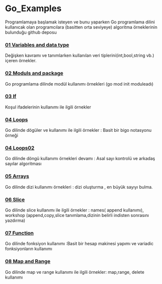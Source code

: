 # Go_Examples
Programlamaya başlamak isteyen ve bunu yaparken Go programlama dilini kullanıcak olan programcılara (basitten orta seviyeye) algoritma örneklerinin bulunduğu github deposu

### [01 Variables and data type](https://github.com/hamdihacihaliloglu/Go-Examples/tree/main/01_variables_and_data_type)
Değişken kavramı ve tanımlarken kullanılan veri tiplerini(int,bool,string vb.) içeren örnekler.

### [02 Moduls and package](https://github.com/hamdihacihaliloglu/Go-Examples/tree/main/02_moduls_and_package)
Go programlama dilinde modül kullanımı örnekleri 
(go mod init moduleadı)

### [03 If](https://github.com/hamdihacihaliloglu/Go-Examples/tree/main/03_if)
Koşul ifadelerinin kullanımı ile ilgili örnekler

### [04 Loops](https://github.com/hamdihacihaliloglu/Go-Examples/tree/main/04_Loops)
Go dilinde dögüler ve kullanımı ile ilgili örnekler : Basit bir bigo notasyonu örneği

### [04 Loops02](https://github.com/hamdihacihaliloglu/Go-Examples/tree/main/04_loops02)
Go dilinde döngü kullanımı örnekleri devamı : Asal sayı kontrolü ve arkadaş sayılar algoritması 

### [05 Arrays](https://github.com/hamdihacihaliloglu/Go-Examples/tree/main/05_arrays)
Go dilinde dizi kullanımı örnekleri : dizi oluşturma , en büyük sayıyı bulma.

### [06 Slice](https://github.com/hamdihacihaliloglu/Go-Examples/tree/main/06_slice)
Go dilinde slice kullanımı ile ilgili örnekler : names( append kullanımı), workshop (append,copy,slice tanımlama,dizinin belirli indisten sonrasını yazdırma)

### [07 Function](https://github.com/hamdihacihaliloglu/Go-Examples/tree/main/07_function)
Go dilinde fonksiyon kullanımı :Basit bir hesap makinesi yapımı ve variadic fonksiyonların kullanımı

### [08 Map and Range](https://github.com/hamdihacihaliloglu/Go-Examples/tree/main/08_map_and_for_range)
Go dilinde map ve range kullanımı ile ilgili örnekler: map,range, delete kullanımı


